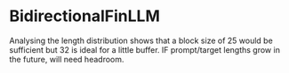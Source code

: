 # BidirectionalFinLLM

Analysing the length distribution shows that a block size of 25 would be sufficient but 32 is ideal for a little buffer. IF prompt/target lengths grow in the future, will need headroom.
